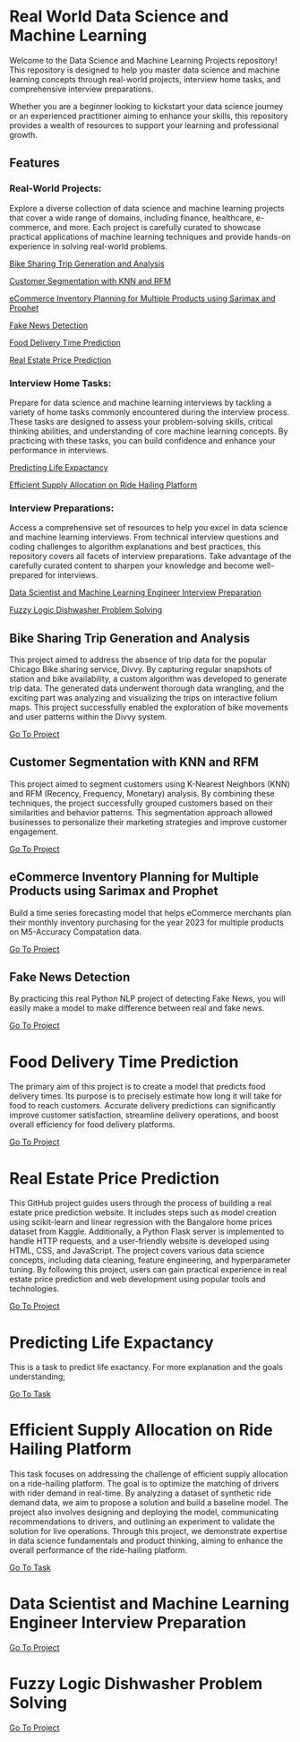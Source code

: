# Real World Data Science and Machine Learning

Welcome to the Data Science and Machine Learning Projects repository! This repository is designed to help you master data science and machine learning concepts through real-world projects, interview home tasks, and comprehensive interview preparations.

Whether you are a beginner looking to kickstart your data science journey or an experienced practitioner aiming to enhance your skills, this repository provides a wealth of resources to support your learning and professional growth.



## Features

### Real-World Projects:
Explore a diverse collection of data science and machine learning projects that cover a wide range of domains, including finance, healthcare, e-commerce, and more. Each project is carefully curated to showcase practical applications of machine learning techniques and provide hands-on experience in solving real-world problems.

<!-- no toc -->

[Bike Sharing Trip Generation and Analysis](#bike-sharing-trip-generation-and-analysis)

[Customer Segmentation with KNN and RFM](#customer-segmentation-with-knn-and-rfm)

[eCommerce Inventory Planning for Multiple Products using Sarimax and Prophet](#eCommerce-inventory-planning-for-multiple-products-using-sarimax-and-prophet)

[Fake News Detection](#fake-news-detection)

[Food Delivery Time Prediction](#food-delivery-time-prediction)

[Real Estate Price Prediction](#real-estate-price-prediction)

### Interview Home Tasks:
Prepare for data science and machine learning interviews by tackling a variety of home tasks commonly encountered during the interview process. These tasks are designed to assess your problem-solving skills, critical thinking abilities, and understanding of core machine learning concepts. By practicing with these tasks, you can build confidence and enhance your performance in interviews.

<!-- no toc -->

[Predicting Life Expactancy](#predicting-life-expectancy)

[Efficient Supply Allocation on Ride Hailing Platform](#efficient-supply-allocation-on-ride-hailing-platform)

### Interview Preparations: 
Access a comprehensive set of resources to help you excel in data science and machine learning interviews. From technical interview questions and coding challenges to algorithm explanations and best practices, this repository covers all facets of interview preparations. Take advantage of the carefully curated content to sharpen your knowledge and become well-prepared for interviews.

<!-- no toc -->

[Data Scientist and Machine Learning Engineer Interview Preparation](#data-scientist-and-machine-learning-engineer-interview-preparation)

[Fuzzy Logic Dishwasher Problem Solving](#fuzzy-logic-dishwasher-problem-solving)


## Bike Sharing Trip Generation and Analysis

This project aimed to address the absence of trip data for the popular Chicago Bike sharing service, Divvy. By capturing regular snapshots of station and bike availability, a custom algorithm was developed to generate trip data. The generated data underwent thorough data wrangling, and the exciting part was analyzing and visualizing the trips on interactive folium maps. This project successfully enabled the exploration of bike movements and user patterns within the Divvy system.

[Go To Project](https://github.com/aidenerdogan/Real_Wolrd_DS_and_ML/tree/edit_readme/bike_sharing_trip_generation_and_analysis)

## Customer Segmentation with KNN and RFM

This project aimed to segment customers using K-Nearest Neighbors (KNN) and RFM (Recency, Frequency, Monetary) analysis. By combining these techniques, the project successfully grouped customers based on their similarities and behavior patterns. This segmentation approach allowed businesses to personalize their marketing strategies and improve customer engagement.

[Go To Project](https://github.com/aidenerdogan/Real_Wolrd_DS_and_ML/tree/edit_readme/cutomer_segmentation)

## eCommerce Inventory Planning for Multiple Products using Sarimax and Prophet

Build a time series forecasting model that helps eCommerce merchants plan their monthly inventory purchasing for the year 2023 for multiple products on M5-Accuracy Compatation data.

[Go To Project](https://github.com/aidenerdogan/Real_Wolrd_DS_and_ML/tree/edit_readme/eCommerce_inventory_planning)

## Fake News Detection

By practicing this real Python NLP project of detecting Fake News,
you will easily make a model to make difference between real and
fake news. 

[Go To Project](https://github.com/aidenerdogan/Real_Wolrd_DS_and_ML/tree/edit_readme/fake_news_detection)


# Food Delivery Time Prediction
The primary aim of this project is to create a model that predicts food delivery times. Its purpose is to precisely estimate how long it will take for food to reach customers. Accurate delivery predictions can significantly improve customer satisfaction, streamline delivery operations, and boost overall efficiency for food delivery platforms.

[Go To Project](https://github.com/aidenerdogan/Real_Wolrd_DS_and_ML/tree/edit_readme/food_delivery_predictions)

# Real Estate Price Prediction
This GitHub project guides users through the process of building a real estate price prediction website. It includes steps such as model creation using scikit-learn and linear regression with the Bangalore home prices dataset from Kaggle. Additionally, a Python Flask server is implemented to handle HTTP requests, and a user-friendly website is developed using HTML, CSS, and JavaScript. The project covers various data science concepts, including data cleaning, feature engineering, and hyperparameter tuning. By following this project, users can gain practical experience in real estate price prediction and web development using popular tools and technologies.

[Go To Project](https://github.com/aidenerdogan/Real_Wolrd_DS_and_ML/tree/edit_readme/home_price_prediction)

# Predicting Life Expactancy
This is a task to predict life exactancy. For more explanation and the goals understanding;

[Go To Task](https://github.com/aidenerdogan/Real_Wolrd_DS_and_ML/tree/edit_readme/HomeTask-predicting_life_expectancy)


# Efficient Supply Allocation on Ride Hailing Platform
This task focuses on addressing the challenge of efficient supply allocation on a ride-hailing platform. The goal is to optimize the matching of drivers with rider demand in real-time. By analyzing a dataset of synthetic ride demand data, we aim to propose a solution and build a baseline model. The project also involves designing and deploying the model, communicating recommendations to drivers, and outlining an experiment to validate the solution for live operations. Through this project, we demonstrate expertise in data science fundamentals and product thinking, aiming to enhance the overall performance of the ride-hailing platform.

[Go To Task](https://github.com/aidenerdogan/Real_Wolrd_DS_and_ML/tree/edit_readme/HomeTask-ride_hailing_demand_and_supply_allocation)



# Data Scientist and Machine Learning Engineer Interview Preparation
[Go To Project](https://github.com/aidenerdogan/Real_Wolrd_DS_and_ML/tree/edit_readme/DS_MLE_Interview_Prep)

# Fuzzy Logic Dishwasher Problem Solving
[Go To Project](https://github.com/aidenerdogan/Real_Wolrd_DS_and_ML/tree/edit_readme/fuzzy_logic)